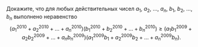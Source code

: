 Докажите, что для любых действительных чисел $a_1$, $a_2$, $\dots$, $a_n$, $b_1$, $b_2$, $\dots$, $b_n$ выполнено неравенство
$$
\left (a_1^{2010}+a_2^{2010} +\ldots+a_n^{2010}\right) \left (b_1^{2010}+b_2^{2010} + \ldots +b_n^{2010}\right) \geq
\left  (a_1b_1^{2009}+a_2b_2^{2009}+ \ldots+a_nb_n^{2009}\right) \left (a_1^{2009}b_1+a_2^{2009}b_2 +\ldots+a_n^{2009}b_n\right).
$$